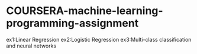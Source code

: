 # COURSERA-machine-learning-programming-assignment
ex1:Linear Regression
ex2:Logistic Regression
ex3:Multi-class classification and neural networks
